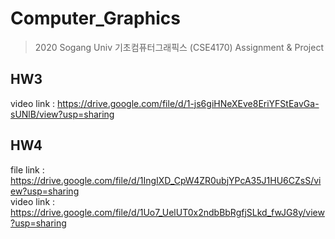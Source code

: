 # Computer_Graphics
> 2020 Sogang Univ 기초컴퓨터그래픽스 (CSE4170) Assignment & Project

## HW3
video link : https://drive.google.com/file/d/1-js6giHNeXEve8EriYFStEavGa-sUNlB/view?usp=sharing

## HW4
file link : https://drive.google.com/file/d/1IngIXD_CpW4ZR0ubjYPcA35J1HU6CZsS/view?usp=sharing  
video link : https://drive.google.com/file/d/1Uo7_UelUT0x2ndbBbRgfjSLkd_fwJG8y/view?usp=sharing
